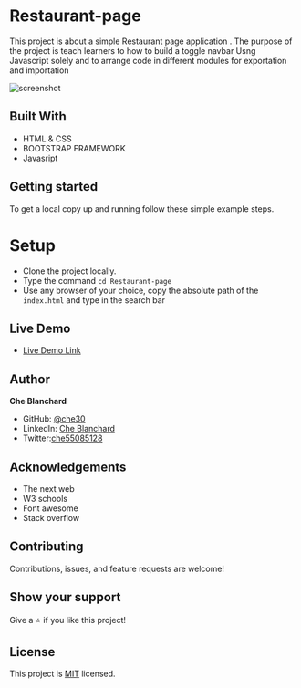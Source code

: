 # Restaurant-page
This project is about a simple Restaurant page  application . The purpose of the project is teach learners to how to build a toggle navbar Usng Javascript solely and to arrange code in different modules
for exportation and importation 
 
![screenshot](../assets/img/Resto.png)

## Built With

- HTML & CSS
- BOOTSTRAP FRAMEWORK
- Javasript

## Getting started
   To get a local copy up and running follow these simple example steps.
# Setup
- Clone the project locally.
- Type the command `cd Restaurant-page`
- Use any browser of your choice, copy the absolute path of the  `index.html` and type in the search bar
## Live Demo

- [Live Demo Link](https://che30.github.io/Restaurant-page/)
 

## Author
**Che Blanchard**

- GitHub: [@che30](https://github.com/che30)
- LinkedIn: [Che Blanchard](https://www.linkedin.com/in/che-nsoh-9455271b0/)
- Twitter:[che55085128](https://twitter.com/che55085128)


## Acknowledgements
- The next web
- W3 schools
- Font awesome
- Stack overflow

##  Contributing

Contributions, issues, and feature requests are welcome!

## Show your support

Give a ⭐️ if you like this project!

## License

This project is [MIT](./LICENSE.txt) licensed.